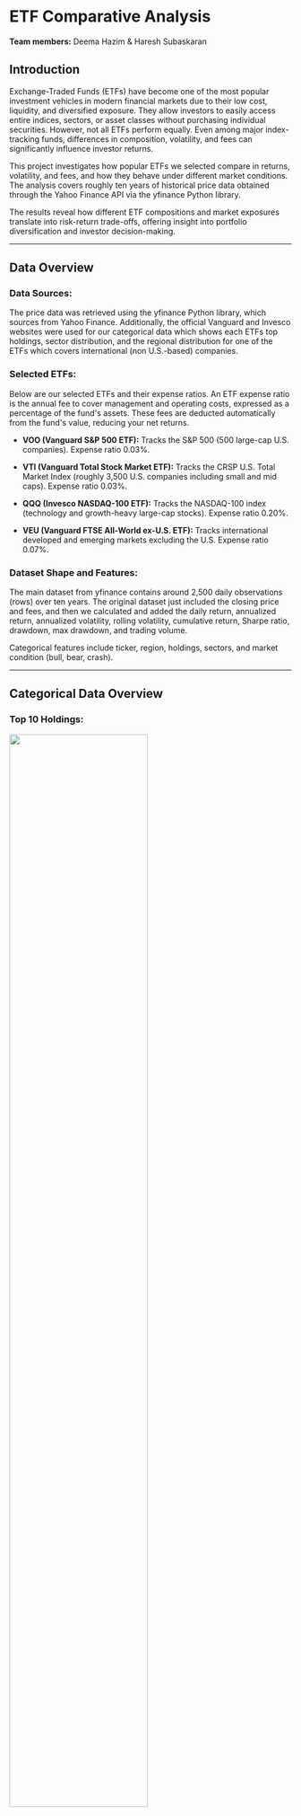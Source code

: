 # ETF Comparative Analysis

**Team members:** Deema Hazim & Haresh Subaskaran

## Introduction
Exchange-Traded Funds (ETFs) have become one of the most popular investment vehicles in modern financial markets due to their low cost, liquidity, and diversified exposure. They allow investors to easily access entire indices, sectors, or asset classes without purchasing individual securities. However, not all ETFs perform equally. Even among major index-tracking funds, differences in composition, volatility, and fees can significantly influence investor returns.

This project investigates how popular ETFs we selected compare in returns, volatility, and fees, and how they behave under different market conditions. The analysis covers roughly ten years of historical price data obtained through the Yahoo Finance API via the yfinance Python library.

The results reveal how different ETF compositions and market exposures translate into risk-return trade-offs, offering insight into portfolio diversification and investor decision-making.

---

## Data Overview

### Data Sources:
The price data was retrieved using the yfinance Python library, which sources from Yahoo Finance. Additionally, the official Vanguard and Invesco websites were used for our categorical data which shows each ETFs top holdings, sector distribution, and the regional distribution for one of the ETFs which covers international (non U.S.-based) companies. 

### Selected ETFs:
Below are our selected ETFs and their expense ratios. An ETF expense ratio is the annual fee to cover management and operating costs, expressed as a percentage of the fund's assets. These fees are deducted automatically from the fund's value, reducing your net returns.

- **VOO (Vanguard S&P 500 ETF):** Tracks the S&P 500 (500 large-cap U.S. companies). Expense ratio 0.03%.

- **VTI (Vanguard Total Stock Market ETF):** Tracks the CRSP U.S. Total Market Index (roughly 3,500 U.S. companies including small and mid caps). Expense ratio 0.03%.

- **QQQ (Invesco NASDAQ-100 ETF):** Tracks the NASDAQ-100 index (technology and growth-heavy large-cap stocks). Expense ratio 0.20%.

- **VEU (Vanguard FTSE All-World ex-U.S. ETF):** Tracks international developed and emerging markets excluding the U.S. Expense ratio 0.07%.

### Dataset Shape and Features:
The main dataset from yfinance contains around 2,500 daily observations (rows) over ten years. The original dataset just included the closing price and fees, and then we calculated and added the daily return, annualized return, annualized volatility, rolling volatility, cumulative return, Sharpe ratio, drawdown, max drawdown, and trading volume.

Categorical features include ticker, region, holdings, sectors, and market condition (bull, bear, crash).

---

## Categorical Data Overview

### Top 10 Holdings:
<img src="https://github.com/user-attachments/assets/c1341c2f-8617-4a3b-a74d-08de0036187d" width="70%" />

The above pie charts display the top 10 holdings of each ETF, and what percentage of the top 10 does each company hold. We notice that VTI  and QQQ are heavily concentrated in U.S. mega-cap technology stocks. NVIDIA, Microsoft, and Apple are the top 3 holdings in both funds, making up a significant portion of their value.

VOO is also focused on large U.S. companies, but its top holdings are slightly more varied, with JPMorgan Chase & Co. (15.9%) and Eli Lilly & Co. (11.6%) in the top spots.

VEU is the clear outlier. It holds no U.S. companies in its top 10 (or dataset at all). Instead, it's dominated by international stocks, with Taiwan Semiconductor Manufacturing Co. Ltd. (27.3%) and Tencent Holdings Ltd. (13.6%) as its two largest positions.

---

### Sector Allocation:
<div style="display: flex; justify-content: center; gap: 10px;">
  <img src="https://github.com/user-attachments/assets/78ae2b3f-cdbf-4a17-96c1-ce32c05268db" width="35%" />
  <img src="https://github.com/user-attachments/assets/6514165d-3bc3-49d4-89a2-7ed7ae2435b3" width="35%" />
  <img src="https://github.com/user-attachments/assets/f4415a18-378c-4ff0-8146-523228623198" width="35%" />
</div>

Both VTI and VOO represent the broad US market (VOO tracks the 500 largest companies, VTI tracks the entire market). Their sector allocations are very similar, with a heavy tilt toward technology (35-38%).

QQQ, which tracks the NASDAQ-100, is not a diversified fund in the same way. It is a highly concentrated bet on the technology sector. Together, its top two sectors (Technology and Consumer Discretionary) account for over 82% of the fund.

---

### VEU Region Distribution:
<img src="https://github.com/user-attachments/assets/4dfca9f4-bc5d-49ff-9eed-3dd4df2f63f9" width="50%" />

Since VEU does not include any U.S. companies, we decided to look at the regions their holdings come from. We notice this distribution supports the top 10 holdings we saw earlier. We see that the Pacific makes up 25.5% of the fund, driven by the fund's #1 holding, Taiwan Semiconductor Manufacturing from Taiwan, and another major holding, Samsung from South Korea.

Europe makes up 38.1% of the fund, being the most heavily represented in the top 10 list. It includes the Swiss giants Nestle, Roche Holding AG, and Novartis AG, as well as ASML Holding NV (Netherlands), HSBC Holdings plc (United Kingdom), and SAP SE (Germany).

Emerging Markets make up 27.5% of the fund, represented at the top of the holdings list by the two Chinese tech giants, Tencent Holdings Ltd. and Alibaba Group Holding Ltd.

---

## Risk vs. Return:
<img src="https://github.com/user-attachments/assets/61e4a24a-850e-48b9-a6ce-3cbc7e054a8c" width="50%"/>

QQQ has the highest annualized return and risk. This is a direct consequence of its 64% concentration in the high-growth (and high-volatility) technology sector.

VOO shows slightly better risk-adjusted returns than VTI in this period. VOO's focus on the 500 largest, most established companies was slightly more efficient than VTI, which also holds thousands of smaller, mid-cap, and small-cap stocks that may have slightly dragged on performance.

VEU’s low return is a well-known result of the U.S. market dramatically outperforming international markets over the last decade. Its lower volatility is a key feature of its diversification. It's spread across many countries and sectors (Healthcare, Financials, Consumer Goods, etc.) rather than being dominated by US tech.

It is important to note that this is just a 10-year window, which may not be representative of the time horizon and global circumstances in the future.

---

## Rolling Volatility (Dynamic Risk):
<img src="https://github.com/user-attachments/assets/5c4d0986-4fe3-462e-9713-86dd9e615b53" width="50%" />

The 1-Month Rolling Annualized Volatility graph illustrates how short-term market risk fluctuates over time. Rolling volatility is better at capturing short-term risk while annualized volatility is better at capturing long-term risk. What we did was capture short-term volatility, but scaling it to what it would be if that same level of volatility continued for a year.

All four ETFs exhibited synchronized volatility movements. When the market is calm, all funds are calm. When a crisis hits, all funds become volatile. This shows they are all sensitive to major macroeconomic events.

The enormous spike in early 2020 is the COVID-19 market crash. It's the most significant volatility event of the last 10 years by a huge margin, with short-term volatility briefly exceeding 90% for some funds.

The green (VOO) and red (VTI) lines are almost indistinguishable. This confirms that the S&P 500 and the Total U.S. Market have a virtually identical risk profile on a day-to-day basis. They are consistently the least volatile of the group, while QQQ consistently exhibits the highest volatility due to its tech concentration.

---

## Dollar Loss Due to Expense Ratios:
<img src="https://github.com/user-attachments/assets/e55f4fa1-6854-4d9f-97f0-c2af74523614" width="50%"/>

Over the 10-year period, holding QQQ would have cost an investor nearly $140,000 in cumulative fees, assuming a $1M initial investment. This is because QQQ's 0.2% expense ratio is nearly 7 times higher than VOO/VTI's 0.03%.

VOO, VTI, VEU are clustered at the bottom, with total costs of only around $10,000 - $12,000 over the same period.

It is important to note that the expense ratio is charged on the total value of your investment, not just the initial $1M. As we saw in the previous charts, QQQ had the highest returns. This means the 0.20% fee was being applied to a rapidly growing pile of money. So, the "loss" shown in the chart isn't just the fee; it's the fee plus the money that fee would have earned if it had stayed invested.

---

## What weights of each ticker would yield the best return, lowest volatility and efficient sharpe ratio:
<img src="https://github.com/user-attachments/assets/2ac4534b-6192-4af1-965c-a2d081ddfae1" width="50%" />
<img src="https://github.com/user-attachments/assets/275a807b-3c5c-4adb-8db0-30bdd9ae46e0" width="50%"/>


To evaluate how different allocations among VOO, VTI, QQQ, and VEU perform, three portfolios were modeled: Aggressive (60% QQQ), Equal-weighted (25% each), and Conservative (80% VOO/VTI combined).

The Aggressive portfolio delivered the highest total return but also the highest volatility, consistent with QQQ’s tech-heavy exposure. The Equal and Conservative portfolios produced similar long-term returns with lower volatility, showing that diversification smooths compounding and reduces risk.

Overall, concentrated exposure to technology increases both return potential and short-term fluctuations, while balanced allocations across U.S. and international markets offer more stable, efficient growth.

---

## Market-Condition Performance

### a) COVID Crash (Feb–Mar 2020):
<img src="https://github.com/user-attachments/assets/941db183-4c49-490b-91e2-093d5e3bd2ef" width="50%" />

All four ETFs dropped ~30–35% highlighting how correlated global markets were during the COVID panic. 

QQQ recovered first, showing how tech’s relative immunity to lockdowns (remote work, e-commerce, etc.) helped it rebound faster.

VEU and VTI illustrate the drag from small caps and international exposure during global uncertainty.

### b) Interest Rates Hike (Jan 2022 - Dec 2022):
<img src="https://github.com/user-attachments/assets/6aef444e-0414-49de-b241-7e61ce19b344" width="50%" />

VEU was the least volatile fund throughout 2022. This is likely because international markets are less concentrated in the high-growth US tech stocks that were being hit hardest. And QQQ is consistently and dramatically higher than all the others. This is because high-growth technology stocks are the most sensitive to interest rate hikes.

### c) Interest Rate Cut Period (2023-2024):
<img src="https://github.com/user-attachments/assets/34fe77b6-5138-4ee1-82f9-6aa894b30458" width="50%"/>

QQQ shows the highest and most frequent volatility spikes, reflecting tech’s sensitivity to interest-rate shifts. VOO and VTI remain more stable, with lower, smoother volatility typical of broad U.S. market exposure. VEU moves similarly but with occasional divergences driven by global/geopolitical factors. Volatility clusters around policy uncertainty, then compresses once easing becomes clearer. The synchronized spikes indicate system-wide macro risk rather than ETF-specific shocks.

---

## Conclusions

Over the past decade, ETFs have provided efficient and low-cost diversification for investors. For cost-efficient, stable long-term exposure, VOO and VTI are optimal. QQQ offers superior growth potential at the expense of higher volatility and fees. VEU provides diversification benefits that smooth risk but may sacrifice returns. Allocation decisions should balance return objectives, tolerance for volatility, and desired geographic exposure.

Market condition analysis shows all ETFs were impacted by systemic shocks like COVID-19, yet the magnitude of their responses depended on composition. Large-cap ETFs (VOO) were more stable, total market funds (VTI) more sensitive to small-cap swings, and tech ETFs (QQQ) experienced the most dramatic rebounds and corrections.

---

**Resources:**

- [Vanguard VEU ETF Profile](https://investor.vanguard.com/investment-products/etfs/profile/veu)
- [Vanguard VOO ETF Profile](https://investor.vanguard.com/investment-products/etfs/profile/voo)
- [Vanguard VTI ETF Profile](https://investor.vanguard.com/investment-products/etfs/profile/vti)
- [Invesco QQQ ETF Overview](https://www.invesco.com/qqq-etf/en/about.html)
- [yfinance](https://finance.yahoo.com/)
